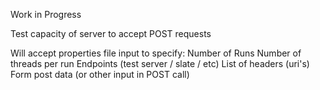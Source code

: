 Work in Progress

Test capacity of server to accept POST requests

Will accept properties file input to specify:
  Number of Runs
  Number of threads per run
  Endpoints (test server / slate / etc)
  List of headers (uri's)
  Form post data (or other input in POST call)
  
